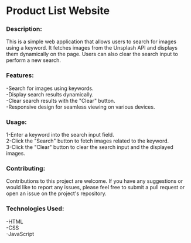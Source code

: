 # Product List Website
### Description:
This is a simple web application that allows users to search for images using a keyword. It fetches images from the Unsplash API and displays them dynamically on the page. Users can also clear the search input to perform a new search.

### Features:
-Search for images using keywords.<br>
-Display search results dynamically.<br>
-Clear search results with the "Clear" button.<br>
-Responsive design for seamless viewing on various devices.<br>

### Usage:
1-Enter a keyword into the search input field.<br>
2-Click the "Search" button to fetch images related to the keyword.<br>
3-Click the "Clear" button to clear the search input and the displayed images.<br>


### Contributing:
Contributions to this project are welcome. If you have any suggestions or would like to report any issues, please feel free to submit a pull request or open an issue on the project's repository.

### Technologies Used:
-HTML<br>
-CSS<br>
-JavaScript<br>
